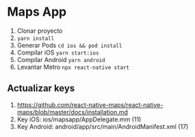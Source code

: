 # Maps App

1. Clonar proyecto
2. ```yarn install```
3. Generar Pods ```cd ios && pod install```
4. Compilar iOS ```yarn start:ios```
5. Compilar Android ```yarn android```
6. Levantar Metro ```npx react-native start```

## Actualizar keys 
1. https://github.com/react-native-maps/react-native-maps/blob/master/docs/installation.md
2. Key iOS: ios/mapsapp/AppDelegate.mm (11)
3. Key Android: android/app/src/main/AndroidManifest.xml (17)

